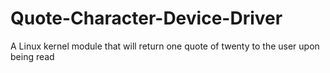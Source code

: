 # Quote-Character-Device-Driver
A Linux kernel module that will return one quote of twenty to the user upon being read
